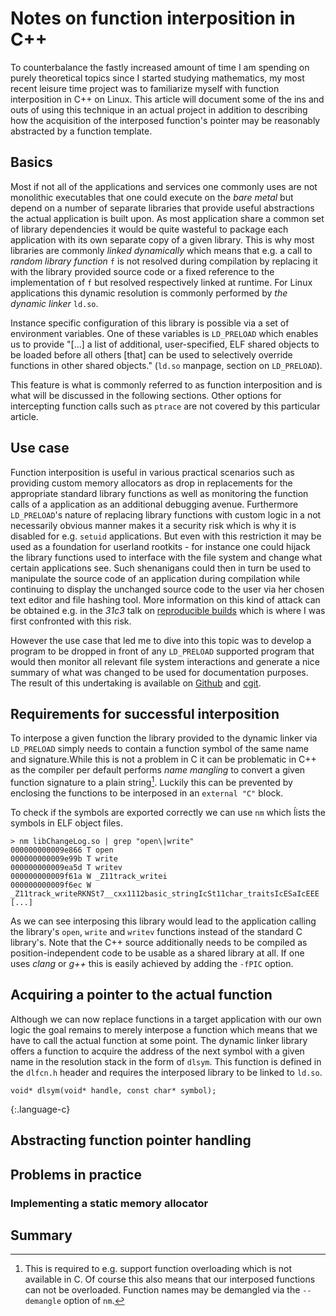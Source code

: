 # Notes on function interposition in C++

To counterbalance the fastly increased amount of time I am spending on purely theoretical topics since I started studying mathematics, my most recent leisure time project was to familiarize myself with function interposition in C++ on Linux. This article will document some of the ins and outs of using this technique in an actual project in addition to describing how the acquisition of the interposed function's pointer may be reasonably abstracted by a function template.

## Basics

Most if not all of the applications and services one commonly uses are not monolithic executables that one could execute on the _bare metal_ but depend on a number of separate libraries that provide useful abstractions the actual application is built upon. As most application share a common set of library dependencies it would be quite wasteful to package each application with its own separate copy of a given library. This is why most libraries are commonly _linked dynamically_ which means that e.g. a call to _random library function_ `f` is not resolved during compilation by replacing it with the library provided source code or a fixed reference to the implementation of `f` but resolved respectively linked at runtime. For Linux applications this dynamic resolution is commonly performed by _the dynamic linker_ `ld.so`.

Instance specific configuration of this library is possible via a set of environment variables. One of these variables is `LD_PRELOAD` which enables us to provide "[...] a list of additional, user-specified, ELF shared objects to be loaded before all others [that] can be used to selectively override functions in other shared objects." (`ld.so` manpage, section on `LD_PRELOAD`).

This feature is what is commonly referred to as function interposition and is what will be discussed in the following sections. Other options for intercepting function calls such as `ptrace` are not covered by this particular article.

## Use case

Function interposition is useful in various practical scenarios such as providing custom memory allocators as drop in replacements for the appropriate standard library functions as well as monitoring the function calls of a application as an additional debugging avenue. Furthermore `LD_PRELOAD`'s nature of replacing library functions with custom logic in a not necessarily obvious manner makes it a security risk which is why it is disabled for e.g. `setuid` applications. But even with this restriction it may be used as a foundation for userland rootkits - for instance one could hijack the library functions used to interface with the file system and change what certain applications see. Such shenanigans could then in turn be used to manipulate the source code of an application during compilation while continuing to display the unchanged source code to the user via her chosen text editor and file hashing tool. More information on this kind of attack can be obtained e.g. in the _31c3_ talk on [reproducible builds] which is where I was first confronted with this risk.

However the use case that led me to dive into this topic was to develop a program to be dropped in front of any `LD_PRELOAD` supported program that would then monitor all relevant file system interactions and generate a nice summary of what was changed to be used for documentation purposes. The result of this undertaking is available on [Github] and [cgit].

[reproducible builds]: https://media.ccc.de/v/31c3_-_6240_-_en_-_saal_g_-_201412271400_-_reproducible_builds_-_mike_perry_-_seth_schoen_-_hans_steiner
[Github]: https://github.com/KnairdA/change/
[cgit]: https://code.kummerlaender.eu/change/

## Requirements for successful interposition

To interpose a given function the library provided to the dynamic linker via `LD_PRELOAD` simply needs to contain a function symbol of the same name and signature.While this is not a problem in C it can be problematic in C++ as the compiler per default performs _name mangling_ to convert a given function signature to a plain string[^1]. Luckily this can be prevented by enclosing the functions to be interposed in an `external "C"` block.

To check if the symbols are exported correctly we can use `nm` which ĺists the symbols in ELF object files.

	> nm libChangeLog.so | grep "open\|write"
	000000000009e866 T open
	000000000009e99b T write
	000000000009ea5d T writev
	000000000009f61a W _Z11track_writei
	000000000009f6ec W _Z11track_writeRKNSt7__cxx1112basic_stringIcSt11char_traitsIcESaIcEEE
	[...]

As we can see interposing this library would lead to the application calling the library's `open`, `write` and `writev` functions instead of the standard C library's. Note that the C++ source additionally needs to be compiled as position-independent code to be usable as a shared library at all. If one uses _clang_ or _g++_ this is easily achieved by adding the `-fPIC` option.

[^1]: This is required to e.g. support function overloading which is not available in C. Of course this also means that our interposed functions can not be overloaded. Function names may be demangled via the `--demangle` option of `nm`.

## Acquiring a pointer to the actual function

Although we can now replace functions in a target application with our own logic the goal remains to merely interpose a function which means that we have to call the actual function at some point. The dynamic linker library offers a function to acquire the address of the next symbol with a given name in the resolution stack in the form of `dlsym`. This function is defined in the `dlfcn.h` header and requires the interposed library to be linked to `ld.so`.

~~~
void* dlsym(void* handle, const char* symbol);
~~~
{:.language-c}



## Abstracting function pointer handling

## Problems in practice

### Implementing a static memory allocator

## Summary
